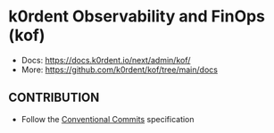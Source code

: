 # k0rdent Observability and FinOps (kof)

* Docs: https://docs.k0rdent.io/next/admin/kof/
* More: https://github.com/k0rdent/kof/tree/main/docs

## CONTRIBUTION

* Follow the [Conventional Commits](https://www.conventionalcommits.org/en/v1.0.0/) specification
